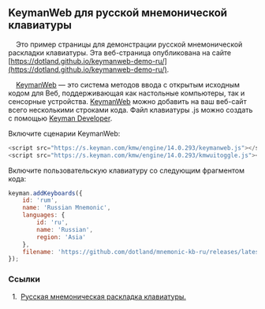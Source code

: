 ## KeymanWeb для русской мнемонической клавиатуры

&nbsp;&nbsp;&nbsp;&nbsp;Это пример страницы для демонстрации русской мнемонической раскладки клавиатуры. Эта веб-страница опубликована на сайте [https://dotland.github.io/keymanweb-demo-ru/](https://dotland.github.io/keymanweb-demo-ru/).

&nbsp;&nbsp;&nbsp;&nbsp;[KeymanWeb](https://keymanweb.com/) — это система методов ввода с открытым исходным кодом для Веб, поддерживающая как настольные компьютеры, так и сенсорные устройства. [KeymanWeb](https://keyman.com/developer/keymanweb/) можно добавить на ваш веб-сайт всего несколькими строками кода. Файл клавиатуры .js можно создать с помощью [Keyman Developer](https://keyman.com/developer/).

Включите сценарии KeymanWeb:
```js
<script src="https://s.keyman.com/kmw/engine/14.0.293/keymanweb.js"></script>
<script src="https://s.keyman.com/kmw/engine/14.0.293/kmwuitoggle.js"></script>
```

Включите пользовательскую клавиатуру со следующим фрагментом кода:
```js
keyman.addKeyboards({
    id: 'rum',
    name: 'Russian Mnemonic',
    languages: { 
        id: 'ru', 
        name: 'Russian', 
        region: 'Asia' 
    }, 
    filename: 'https://github.com/dotland/mnemonic-kb-ru/releases/latest/download/rum.js'
});
```

### Ссылки

<a id="1">&nbsp;&nbsp;1.&nbsp;</a>
[Русская мнемоническая раскладка клавиатуры.](https://github.com/dotland/mnemonic-kb-ru/blob/main/README.md) <br />
